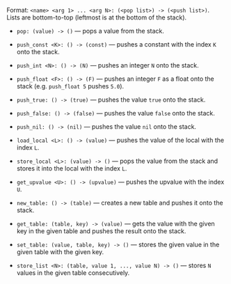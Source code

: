 Format: `<name> <arg 1> ... <arg N>: (<pop list>) -> (<push list>)`.  
Lists are bottom-to-top (leftmost is at the bottom of the stack).

- `pop: (value) -> ()` &mdash; pops a value from the stack.


- `push_const <K>: () -> (const)` &mdash; pushes a constant with the index `K` onto the stack.
- `push_int <N>: () -> (N)` &mdash; pushes an integer `N` onto the stack.
- `push_float <F>: () -> (F)` &mdash; pushes an integer `F` as a float onto the stack (e.g. `push_float 5` pushes `5.0`).
- `push_true: () -> (true)` &mdash; pushes the value `true` onto the stack.
- `push_false: () -> (false)` &mdash; pushes the value `false` onto the stack.
- `push_nil: () -> (nil)` &mdash; pushes the value `nil` onto the stack.


- `load_local <L>: () -> (value)` &mdash; pushes the value of the local with the index `L`.
- `store_local <L>: (value) -> ()` &mdash; pops the value from the stack and stores it into the local with the index `L`.
- `get_upvalue <U>: () -> (upvalue)` &mdash; pushes the upvalue with the index `U`.


- `new_table: () -> (table)` &mdash; creates a new table and pushes it onto the stack.
- `get_table: (table, key) -> (value)` &mdash; gets the value with the given key in the given table and pushes the result onto the stack.
- `set_table: (value, table, key) -> ()` &mdash; stores the given value in the given table with the given key.
- `store_list <N>: (table, value 1, ..., value N) -> ()` &mdash; stores `N` values in the given table consecutively.
